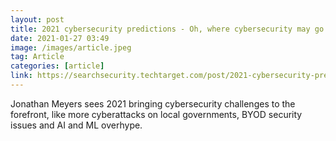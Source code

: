 ```yaml
---
layout: post
title: 2021 cybersecurity predictions - Oh, where cybersecurity may go
date: 2021-01-27 03:49
image: /images/article.jpeg
tag: Article
categories: [article]
link: https://searchsecurity.techtarget.com/post/2021-cybersecurity-predictions-Oh-where-cybersecurity-may-go
---
```

Jonathan Meyers sees 2021 bringing cybersecurity challenges to the forefront, like more cyberattacks on local governments, BYOD security issues and AI and ML overhype.

